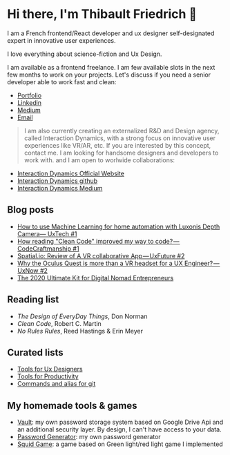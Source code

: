 # Hi there, I'm Thibault Friedrich 👋

I am a French frontend/React developer and ux designer
self-designated expert in innovative user experiences.

I love everything about science-fiction and Ux Design.

I am available as a frontend freelance. I am few available slots in the next
few months to work on your projects. Let's discuss if you need a senior developer
able to work fast and clean:

- [Portfolio](https://thibaultfriedrich.io)
- [Linkedin](https://www.linkedin.com/in/thibault-friedrich/)
- [Medium](https://thibault-friedrich.medium.com/)
- [Email](mailto:thibault.friedrich@gmail.com)

> I am also currently creating an externalized R&D and Design agency, called Interaction Dynamics,
> with a strong focus on innovative user
> experiences like VR/AR, etc. If you are interested by this concept, contact me. I am looking for handsome designers and developers to work with.
> and I am open to worlwide collaborations:

- [Interaction Dynamics Official Website](https://interaction-dynamics.io/)
- [Interaction Dynamics github](https://github.com/interaction-dynamics)
- [Interaction Dynamics Medium](https://medium.com/interaction-dynamics)

## Blog posts

<!-- BLOG-POST-LIST:START -->
- [How to use Machine Learning for home automation with Luxonis Depth Camera— UxTech #1](https://medium.com/interaction-dynamics/how-to-use-machine-learning-for-home-automation-with-luxonis-depth-camera-uxtech-1-765418665b5?source=rss-371df4b18210------2)
- [How reading &quot;Clean Code&quot; improved my way to code? — CodeCraftmanship #1](https://medium.com/interaction-dynamics/how-reading-clean-code-changed-my-way-to-code-codecraftmanship-1-8f7ac8f6ffcd?source=rss-371df4b18210------2)
- [Spatial.io: Review of A VR collaborative App — UxFuture #2](https://medium.com/interaction-dynamics/spatial-io-review-of-a-vr-collaborative-app-uxfuture-2-b6738bd25b89?source=rss-371df4b18210------2)
- [Why the Oculus Quest is more than a VR headset for a UX Engineer? —  UxNow #2](https://medium.com/interaction-dynamics/why-the-oculus-quest-is-more-than-a-vr-headset-for-a-ux-engineer-82105c378ad6?source=rss-371df4b18210------2)
- [The 2020 Ultimate Kit for Digital Nomad Entrepreneurs](https://thibault-friedrich.medium.com/the-2020-ultimate-kit-for-digital-nomad-entrepreneurs-88e5661b4ee9?source=rss-371df4b18210------2)
<!-- BLOG-POST-LIST:END -->

## Reading list

- _The Design of EveryDay Things_, Don Norman
- _Clean Code_, Robert C. Martin
- _No Rules Rules_, Reed Hastings & Erin Meyer

## Curated lists

- [Tools for Ux Designers](https://github.com/friedrith/awesome-ux-designer)
- [Tools for Productivity](https://github.com/friedrith/awesome-productivity-tools)
- [Commands and alias for git](https://github.com/friedrith/awesome-git)

## My homemade tools & games

- [Vault](https://getvault.github.io/): my own password storage system based on Google Drive Api and an additional security layer. By design, I can't have access to your data.
- [Password Generator](https://generate-password.github.io/): my own password generator
- [Squid Game](https://interaction-dynamics.io/squid-game/): a game based on Green light/red light game I implemented
